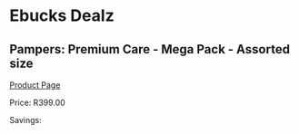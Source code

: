 
# Ebucks Dealz
## Pampers: Premium Care - Mega Pack - Assorted size
[Product Page](https://www.ebucks.com/web/shop/productSelected.do?prodId=604581822&catId=375509364)

Price: R399.00

Savings: 


	